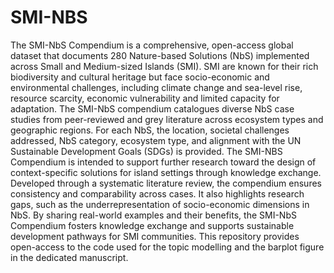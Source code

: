 # SMI-NBS
The SMI-NbS Compendium is a comprehensive, open-access global dataset that documents 280 Nature-based Solutions (NbS) implemented across Small and Medium-sized Islands (SMI). 
SMI are known for their rich biodiversity and cultural heritage but face socio-economic and environmental challenges, including climate change and sea-level rise, resource scarcity, economic vulnerability and limited capacity for adaptation. 
The SMI-NbS compendium catalogues diverse NbS case studies from peer-reviewed and grey literature across ecosystem types and geographic regions. For each NbS, the location, societal challenges addressed, NbS category, ecosystem type, and alignment with the UN Sustainable Development Goals (SDGs) is provided. The SMI-NBS Compendium is intended to support further research toward the design of context-specific solutions for island settings through knowledge exchange. 
Developed through a systematic literature review, the compendium ensures consistency and comparability across cases. It also highlights research gaps, such as the underrepresentation of socio-economic dimensions in NbS.
By sharing real-world examples and their benefits, the SMI-NbS Compendium fosters knowledge exchange and supports sustainable development pathways for SMI communities.
This repository provides open-access to the code used for the topic modelling and the barplot figure in the dedicated manuscript. 
